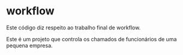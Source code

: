 ﻿# workflow
Este código diz respeito ao trabalho final de workflow.

Este é um projeto que controla os chamados de funcionários de uma pequena empresa.
